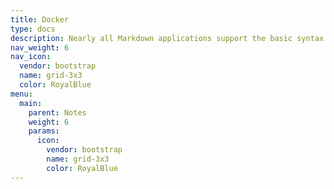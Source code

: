```yaml
---
title: Docker
type: docs
description: Nearly all Markdown applications support the basic syntax outlined in the original Markdown design document.
nav_weight: 6
nav_icon:
  vendor: bootstrap
  name: grid-3x3
  color: RoyalBlue
menu:
  main:
    parent: Notes
    weight: 6
    params:
      icon:
        vendor: bootstrap
        name: grid-3x3
        color: RoyalBlue
---
```


